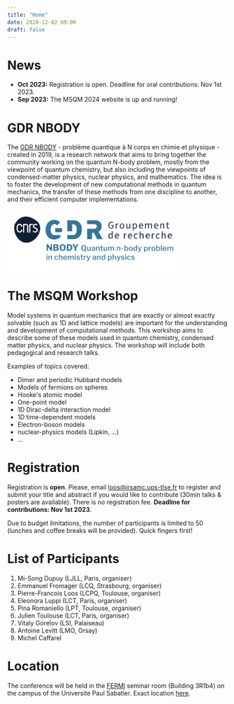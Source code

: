 ```yaml
---
title: "Home"
date: 2020-12-02 09:00
draft: false
---
```


# News

* **Oct 2023:** Registration is open. Deadline for oral contributions: Nov 1st 2023.
* **Sep 2023:** The MSQM 2024 website is up and running!

# GDR NBODY

The [GDR NBODY](https://wiki.lct.jussieu.fr/gdrnbody) - problème quantique à N corps en chimie et physique - created in 2019, is a research network that aims to bring together the community working on the quantum N-body problem, mostly from the viewpoint of quantum chemistry, but also including the viewpoints of condensed-matter physics, nuclear physics, and mathematics. The idea is to foster the development of new computational methods in quantum mechanics, the transfer of these methods from one discipline to another, and their efficient computer implementations.

<img width="400" style="vertical-align: middle;" src="/img/GDR_NBODY.png" />

# The MSQM Workshop

Model systems in quantum mechanics that are exactly or almost exactly solvable (such as 1D and lattice models) are important for the 
understanding and development of computational methods. This workshop aims to describe some of these models used in quantum chemistry, condensed matter physics, and nuclear physics. The workshop will include both pedagogical and research talks.

Examples of topics covered:
- Dimer and periodic Hubbard models
- Models of fermions on spheres
- Hooke's atomic model
- One-point model
- 1D Dirac-delta interaction model
- 1D time-dependent models
- Electron-boson models
- nuclear-physics models (Lipkin, ...)
- ...

# Registration

Registration is **open**. Please, email <loos@irsamc.ups-tlse.fr> to register and submit your title and abstract if you would like to contribute (30min talks & posters are available). There is no registration fee. **Deadline for contributions: Nov 1st 2023**.

Due to budget limitations, the number of participants is limited to 50 (lunches and coffee breaks will be provided).
Quick fingers first!

# List of Participants

1. Mi-Song Dupuy (LJLL, Paris, organiser) <!-- mi-song.dupuy@sorbonne-universite.fr -->
1. Emmanuel Fromager (LCQ, Strasbourg, organiser) <!-- fromagere@unistra.fr -->
1. Pierre-Francois Loos (LCPQ, Toulouse, organiser) <!-- loos@irsamc.ups-tlse.fr -->
1. Eleonora Luppi (LCT, Paris, organiser) <!-- gedeone.leo@gmail.com -->
1. Pina Romaniello (LPT, Toulouse, organiser) <!-- pina.romaniello@gmail.com -->
1. Julien Toulouse (LCT, Paris, organiser) <!-- toulouse@lct.jussieu.fr -->
1. Vitaly Gorelov (LSI, Palaiseau) <!-- vitaly.gorelov@polytechnique.edu POSTER -->
1. Antoine Levitt (LMO, Orsay) <!-- antoine.levitt@universite-paris-saclay.fr TALK -->
1. Michel Caffarel  <!-- caffarel@irsamc.ups-tlse.fr TALK -->

# Location

The conference will be held in the [FERMI](https://fermi.univ-tlse3.fr) seminar room (Building 3R1b4) on the campus of the Universite Paul Sabatier. Exact location [here](https://maps.app.goo.gl/RS9c1824Uv9X7kpT7).

